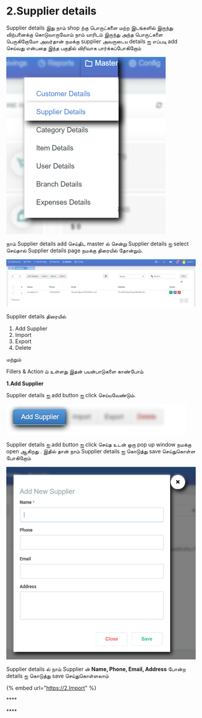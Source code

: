 # 2.Supplier details

Supplier details இது நாம் shop ற்கு பொருட்களை மற்ற இடங்களில் இருந்து விற்பனைக்கு கொடுவாருவோம் நாம் யாரிடம் இருந்து அந்த பொருட்களை பெருகிறோமோ அவர்தான் நமக்கு supplier அவருடைய details ஐ எப்படி add செய்வது என்பதை இந்த பகுதில் விரிவாக பார்க்கப்போகிறோம்

![](../.gitbook/assets/supplier-details.png)

நாம் Supplier details add செய்திட master ல் சென்று Supplier details ஐ select செய்தால் Supplier details page நமக்கு திரையில் தோன்றும்.

![](../.gitbook/assets/suppler-screen.png)

Supplier details திரையில்

1. Add Supplier 
2. Import
3. Export
4. Delete        

மற்றும்

Fillers & Action ம் உள்ளது இதன் பயன்பாடுகளை காண்போம்

**1.Add Supplier**

Supplier details ஐ add button ஐ click செய்யவேண்டும்.

![](../.gitbook/assets/add-suplier.png)

Supplier details ஐ add button ஐ click செய்த உடன் ஒரு pop up window நமக்கு open ஆகிறது . இதில் தான் நாம் Supplier details ஐ கொடுத்து save செய்துகொள்ள போகிறோம்

![](../.gitbook/assets/suppiler-details-pop-up.png)

Supplier details ல் நாம் Supplier ன் **Name, Phone, Email, Address** போன்ற details ஐ கொடுத்து save செய்துகொள்ளலாம்

{% embed url="https://2.Import" %}

\*\*\*\*

\*\*\*\*

